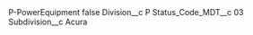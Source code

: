 <?xml version="1.0" encoding="UTF-8"?>
<CustomMetadata xmlns="http://soap.sforce.com/2006/04/metadata" xmlns:xsi="http://www.w3.org/2001/XMLSchema-instance" xmlns:xsd="http://www.w3.org/2001/XMLSchema">
    <label>P-PowerEquipment</label>
    <protected>false</protected>
    <values>
        <field>Division__c</field>
        <value xsi:type="xsd:string">P</value>
    </values>
    <values>
        <field>Status_Code_MDT__c</field>
        <value xsi:type="xsd:string">03</value>
    </values>
    <values>
        <field>Subdivision__c</field>
        <value xsi:type="xsd:string">Acura</value>
    </values>
</CustomMetadata>
